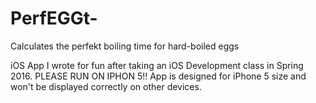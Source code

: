 # PerfEGGt-
Calculates the perfekt boiling time for hard-boiled eggs

iOS App I wrote for fun after taking an iOS Development class in Spring 2016.
PLEASE RUN ON IPHON 5!!
App is designed for iPhone 5 size and won't be displayed correctly on other devices.

